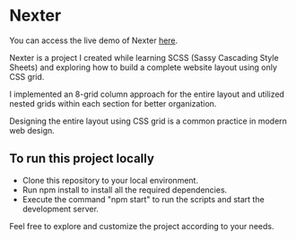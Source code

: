 # Nexter 

You can access the live demo of Nexter [here](https://nexter-grid-project.vercel.app/).

Nexter is a project I created while learning SCSS (Sassy Cascading Style Sheets) and exploring how to build a complete website layout using only CSS grid.

I implemented an 8-grid column approach for the entire layout and utilized nested grids within each section for better organization.

Designing the entire layout using CSS grid is a common practice in modern web design.


## To run this project locally

- Clone this repository to your local environment.
- Run npm install to install all the required dependencies.
- Execute the command "npm start" to run the scripts and start the development server.

Feel free to explore and customize the project according to your needs.
